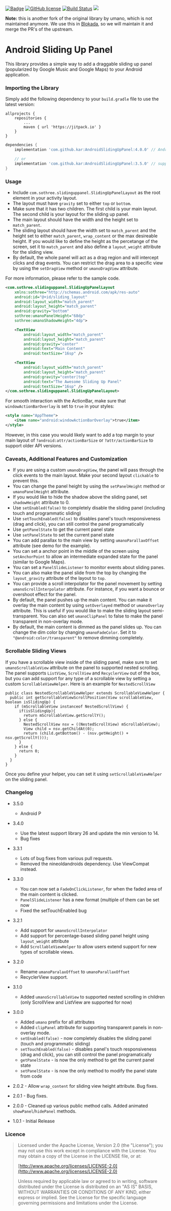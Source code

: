 [![Badge](http://www.libtastic.com/static/osbadges/30.png)](http://www.libtastic.com/technology/30/)
[![GitHub license](https://img.shields.io/badge/license-Apache%20Version%202.0-blue.svg)](https://github.com/sbrukhanda/fragmentviewpager/blob/master/LICENSE.txt)
[![Build Status](https://travis-ci.org/kar/AndroidSlidingUpPanel.svg?branch=master)](https://travis-ci.org/kar/AndroidSlidingUpPanel)
[![](https://jitpack.io/v/kar/AndroidSlidingUpPanel.svg)](https://jitpack.io/#kar/AndroidSlidingUpPanel)

**Note:** this is another fork of the original library by umano, which is not maintained anymore. We use this in [Blokada](https://blokada.org), so we will maintain it and merge the PR's of the upstream.

Android Sliding Up Panel
=========================

This library provides a simple way to add a draggable sliding up panel (popularized by Google Music and Google Maps) to your Android application.

### Importing the Library

Simply add the following dependency to your `build.gradle` file to use the latest version:

```Gradle
allprojects {
    repositories {
        ...
        maven { url 'https://jitpack.io' }
    }
}
```
```groovy
dependencies {
    implementation 'com.github.kar:AndroidSlidingUpPanel:4.0.0' // Android X

    // or
    implementation 'com.github.kar:AndroidSlidingUpPanel:3.5.0' // supportLib
}
```

### Usage

* Include `com.sothree.slidinguppanel.SlidingUpPanelLayout` as the root element in your activity layout.
* The layout must have `gravity` set to either `top` or `bottom`.
* Make sure that it has two children. The first child is your main layout. The second child is your layout for the sliding up panel.
* The main layout should have the width and the height set to `match_parent`.
* The sliding layout should have the width set to `match_parent` and the height set to either `match_parent`, `wrap_content` or the max desireable height. If you would like to define the height as the percetange of the screen, set it to `match_parent` and also define a `layout_weight` attribute for the sliding view.
* By default, the whole panel will act as a drag region and will intercept clicks and drag events. You can restrict the drag area to a specific view by using the `setDragView` method or `umanoDragView` attribute.

For more information, please refer to the sample code.

```xml
<com.sothree.slidinguppanel.SlidingUpPanelLayout
    xmlns:sothree="http://schemas.android.com/apk/res-auto"
    android:id="@+id/sliding_layout"
    android:layout_width="match_parent"
    android:layout_height="match_parent"
    android:gravity="bottom"
    sothree:umanoPanelHeight="68dp"
    sothree:umanoShadowHeight="4dp">

    <TextView
        android:layout_width="match_parent"
        android:layout_height="match_parent"
        android:gravity="center"
        android:text="Main Content"
        android:textSize="16sp" />

    <TextView
        android:layout_width="match_parent"
        android:layout_height="match_parent"
        android:gravity="center|top"
        android:text="The Awesome Sliding Up Panel"
        android:textSize="16sp" />
</com.sothree.slidinguppanel.SlidingUpPanelLayout>
```
For smooth interaction with the ActionBar, make sure that `windowActionBarOverlay` is set to `true` in your styles:
```xml
<style name="AppTheme">
    <item name="android:windowActionBarOverlay">true</item>
</style>
```
However, in this case you would likely want to add a top margin to your main layout of `?android:attr/actionBarSize`
or `?attr/actionBarSize` to support older API versions.

### Caveats, Additional Features and Customization

* If you are using a custom `umanoDragView`, the panel will pass through the click events to the main layout. Make your second layout `clickable` to prevent this.
* You can change the panel height by using the `setPanelHeight` method or `umanoPanelHeight` attribute.
* If you would like to hide the shadow above the sliding panel, set `shadowHeight` attribute to 0.
* Use `setEnabled(false)` to completely disable the sliding panel (including touch and programmatic sliding)
* Use `setTouchEnabled(false)` to disables panel's touch responsiveness (drag and click), you can still control the panel programatically
* Use `getPanelState` to get the current panel state
* Use `setPanelState` to set the current panel state
* You can add parallax to the main view by setting `umanoParallaxOffset` attribute (see demo for the example).
* You can set a anchor point in the middle of the screen using `setAnchorPoint` to allow an intermediate expanded state for the panel (similar to Google Maps).
* You can set a `PanelSlideListener` to monitor events about sliding panes.
* You can also make the panel slide from the top by changing the `layout_gravity` attribute of the layout to `top`.
* You can provide a scroll interpolator for the panel movement by setting `umanoScrollInterpolator` attribute. For instance, if you want a bounce or overshoot effect for the panel.
* By default, the panel pushes up the main content. You can make it overlay the main content by using `setOverlayed` method or `umanoOverlay` attribute. This is useful if you would like to make the sliding layout semi-transparent. You can also set `umanoClipPanel` to false to make the panel transparent in non-overlay mode.
* By default, the main content is dimmed as the panel slides up. You can change the dim color by changing `umanoFadeColor`. Set it to `"@android:color/transparent"` to remove dimming completely.

### Scrollable Sliding Views

If you have a scrollable view inside of the sliding panel, make sure to set `umanoScrollableView` attribute on the panel to supported nested scrolling. The panel supports `ListView`, `ScrollView` and `RecyclerView` out of the box, but you can add support for any type of a scrollable view by setting a custom `ScrollableViewHelper`. Here is an example for `NestedScrollView`

```
public class NestedScrollableViewHelper extends ScrollableViewHelper {
  public int getScrollableViewScrollPosition(View scrollableView, boolean isSlidingUp) {
    if (mScrollableView instanceof NestedScrollView) {
      if(isSlidingUp){
        return mScrollableView.getScrollY();
      } else {
        NestedScrollView nsv = ((NestedScrollView) mScrollableView);
        View child = nsv.getChildAt(0);
        return (child.getBottom() - (nsv.getHeight() + nsv.getScrollY()));
      }
    } else {
      return 0;
    }
  }
}
```

Once you define your helper, you can set it using `setScrollableViewHelper` on the sliding panel.

### Changelog

* 3.5.0
  * Android P

* 3.4.0
  * Use the latest support library 26 and update the min version to 14.
  * Bug fixes
* 3.3.1
  * Lots of bug fixes from various pull requests.
  * Removed the nineoldandroids dependency. Use ViewCompat instead.
* 3.3.0
  * You can now set a `FadeOnClickListener`, for when the faded area of the main content is clicked.
  * `PanelSlideListener` has a new format (multiple of them can be set now
  * Fixed the setTouchEnabled bug
* 3.2.1
  * Add support for `umanoScrollInterpolator`
  * Add support for percentage-based sliding panel height using `layout_weight` attribute
  * Add `ScrollableViewHelper` to allow users extend support for new types of scrollable views.
* 3.2.0
  * Rename `umanoParalaxOffset` to `umanoParallaxOffset`
  * RecyclerView support.
* 3.1.0
  * Added `umanoScrollableView` to supported nested scrolling in children (only ScrollView and ListView are supported for now)
* 3.0.0
  * Added `umano` prefix for all attributes
  * Added `clipPanel` attribute for supporting transparent panels in non-overlay mode.
  * `setEnabled(false)` - now completely disables the sliding panel (touch and programmatic sliding)
  * `setTouchEnabled(false)` - disables panel's touch responsiveness (drag and click), you can still control the panel programatically
  * `getPanelState` - is now the only method to get the current panel state
  * `setPanelState` - is now the only method to modify the panel state from code
* 2.0.2 - Allow `wrap_content` for sliding view height attribute. Bug fixes. 
* 2.0.1 - Bug fixes. 
* 2.0.0 - Cleaned up various public method calls. Added animated `showPanel`/`hidePanel` methods. 
* 1.0.1 - Initial Release 

### Licence

> Licensed under the Apache License, Version 2.0 (the "License");
> you may not use this work except in compliance with the License.
> You may obtain a copy of the License in the LICENSE file, or at:
>
>  [http://www.apache.org/licenses/LICENSE-2.0](http://www.apache.org/licenses/LICENSE-2.0)
>
> Unless required by applicable law or agreed to in writing, software
> distributed under the License is distributed on an "AS IS" BASIS,
> WITHOUT WARRANTIES OR CONDITIONS OF ANY KIND, either express or implied.
> See the License for the specific language governing permissions and
> limitations under the License.
